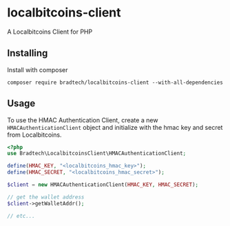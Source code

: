# localbitcoins-client

A Localbitcoins Client for PHP

## Installing

Install with composer

```console
composer require bradtech/localbitcoins-client --with-all-dependencies
```

## Usage

To use the HMAC Authentication Client, create a new
`HMACAuthenticationClient` object and initialize with
the hmac key and secret from Localbitcoins.

```php
<?php
use Bradtech\LocalbitcoinsClient\HMACAuthenticationClient;

define(HMAC_KEY, "<localbitcoins_hmac_key>");
define(HMAC_SECRET, "<localbitcoins_hmac_secret>");

$client = new HMACAuthenticationClient(HMAC_KEY, HMAC_SECRET);

// get the wallet address
$client->getWalletAddr();

// etc...

```
